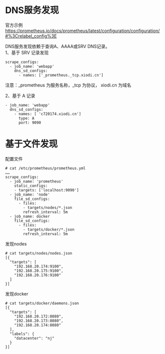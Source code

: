 DNS服务发现
===========
官方示例  
https://prometheus.io/docs/prometheus/latest/configuration/configuration/#%3Crelabel_config%3E  

DNS服务发现依赖于查询A、AAAA或SRV DNS记录。  
1、基于 SRV 记录发现  
```
scrape_configs:
  - job_name: 'webapp'
    dns_sd_configs:
      - names: ['_prometheus._tcp.xiodi.cn']
```  
注意：_prometheus 为服务名称，_tcp 为协议， xiodi.cn 为域名  

2、基于 A 记录  
```
- job_name: 'webapp'
  dns_sd_configs:
    - names: [ 'c720174.xiodi.cn']
      type: A
      port: 9090
```  



基于文件发现
===========  
配置文件  
```
# cat /etc/prometheus/prometheus.yml
……
scrape_configs:
  - job_name: 'prometheus'
    static_configs:
    - targets: ['localhost:9090']
  - job_name: 'node'
    file_sd_configs:
      - files:
        - targets/nodes/*.json
        refresh_interval: 5m
  - job_name: docker
    file_sd_configs:
      - files:
        - targets/docker/*.json
        refresh_interval: 5m
```  

发现nodes  
```
# cat targets/nodes/nodes.json
[{
  "targets": [
    "192.168.20.174:9100",
    "192.168.20.175:9100",
    "192.168.20.176:9100"
  ]
}]
```  
发现docker  
```
# cat targets/docker/daemons.json
[{
  "targets": [
    "192.168.20.172:8080",
    "192.168.20.173:8080",
    "192.168.20.174:8080"
  ],
  "labels": {
    "datacenter": "nj"
  }
}]
```  
